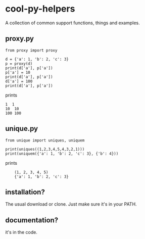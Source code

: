 # cool-py-helpers
A collection of common support functions, things and examples.


## proxy.py

    from proxy import proxy

    d = {'a': 1, 'b': 2, 'c': 3}
    p = proxy(d)
    print(d['a'], p['a'])
    p['a'] = 10
    print(d['a'], p['a'])
    d['a'] = 100
    print(d['a'], p['a'])


prints

    1  1
    10  10
    100 100


## unique.py

    from unique import uniques, uniquem

    print(uniques((1,2,3,4,5,4,3,2,1)))
    print(uniquem({'a': 1, 'b': 2, 'c': 3}, {'b': 4}))

prints

        (1, 2, 3, 4, 5)
        {'a': 1, 'b': 2, 'c': 3}


## installation?

The usual download or clone.  Just make sure it's in your PATH.

## documentation?

it's in the code.

